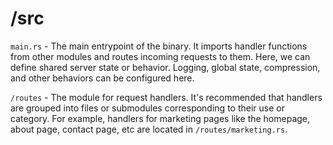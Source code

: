 # /src

`main.rs` - The main entrypoint of the binary. It imports handler functions from other modules and routes incoming requests to them. Here, we can define shared server state or behavior. Logging, global state, compression, and other behaviors can be configured here.

`/routes` - The module for request handlers. It's recommended that handlers are grouped into files or submodules corresponding to their use or category. For example, handlers for marketing pages like the homepage, about page, contact page, etc are located in `/routes/marketing.rs`.
